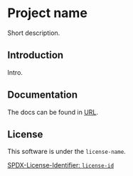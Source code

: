 # Project name

Short description.

## Introduction

Intro.

## Documentation

The docs can be found in [URL](URL).

## License

This software is under the `license-name`.

[SPDX-License-Identifier: `license-id`](LICENSE.md)
